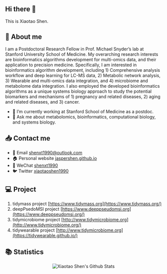 ## Hi there 👋

This is Xiaotao Shen.

## 👤 About me

I am a Postdoctoral Research Fellow in Prof. Michael Snyder’s lab at Stanford University School of Medicine. My overarching research interests are bioinformatics algorithms development for multi-omics data, and their application to precision medicine. Specifically, I am interested in bioinformatics algorithm development, including 1) Comprehensive analysis workflow and deep learning for LC-MS data, 2) Metabolic network analysis, 3) Wearable and multi-omics data integration, and 4) microbiome and metabolome data integration. I also employed the developed bioinformatics algorithms as a unique systems biology approach to study the potential biomarkers and mechanisms of 1) pregnancy and related diseases, 2) aging and related diseases, and 3) cancer. 

- 🔭 I’m currently working at Stanford School of Medicine as a postdoc.
- 💬 Ask me about metabolomics, bioinformatics, computational biology, and systems biology.

## 📥 Contact me

- 📩 Email [shenxt1990@outlook.com](shenxt1990@outlook.com)
- 🏠 Personal website [jaspershen.github.io](https://jaspershen.github.io/)
- 💬 WeChat [shenxt1990](https://jaspershen.github.io/image/wechat_QR.jpg)
- 🐦 Twitter [xiaotaoshen1990](https://twitter.com/xiaotaoshen1990)

## 💻 Project

1. tidymass project [https://www.tidymass.org](https://www.tidymass.org/)
2. deepPsedoMSI project [https://www.deeppseudomsi.org](https://www.deeppseudomsi.org/)
3. tidymicrobiome project [http://www.tidymicrobiome.org](http://www.tidymicrobiome.org/)
4. tidywearable project [http://www.tidymicrobiome.org](https://tidywearable.github.io/)

## 📚 Statistics

<div align="center">

<img align="center" src="https://github-readme-stats.vercel.app/api?username=jaspershen&include_all_commits=true&count_private=true&show_icons=true&line_height=20&title_color=7A7ADB&icon_color=2234AE&text_color=D3D3D3&bg_color=0,000000,130F40" alt="Xiaotao Shen's Github Stats">

</div>

